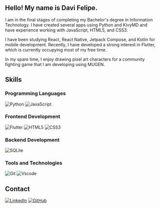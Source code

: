 ## Hello! My name is Davi Felipe.
I am in the final stages of completing my Bachelor's degree in Information Technology. I have created several apps using Python and KivyMD and have experience working with JavaScript, HTML5, and CSS3.

I have been studying React, React Native, Jetpack Compose, and Kotlin for mobile development. Recently, I have developed a strong interest in Flutter, which is currently occupying most of my free time.

In my spare time, I enjoy drawing pixel art characters for a community fighting game that I am developing using MUGEN.

## Skills
### Programming Languages
![Python](https://img.shields.io/badge/python-3670A0?style=for-the-badge&logo=python&logoColor=ffdd54)
![JavaScript](https://img.shields.io/badge/JavaScript-F7DF1E?style=for-the-badge&logo=javascript&logoColor=black)
### Frontend Development
![Flutter](https://img.shields.io/badge/Flutter-02569B?style=for-the-badge&logo=flutter&logoColor=white)
![HTML5](https://img.shields.io/badge/HTML5-E34F26?style=for-the-badge&logo=html5&logoColor=white)
![CSS3](https://img.shields.io/badge/CSS3-1572B6?style=for-the-badge&logo=css3&logoColor=white)
### Backend Development
![SQLite](https://img.shields.io/badge/SQLite-000?style=for-the-badge&logo=sqlite&logoColor=07405E)
### Tools and Technologies
![Git](https://img.shields.io/badge/GIT-E44C30?style=for-the-badge&logo=git&logoColor=white)
![Vscode](https://img.shields.io/badge/Vscode-007ACC?style=for-the-badge&logo=visual-studio-code&logoColor=white)
  
## Contact 
[![LinkedIn](https://img.shields.io/badge/LinkedIn-0077B5?style=for-the-badge&logo=linkedin&logoColor=white)](https://www.linkedin.com/in/davi-felipe-fl-rodrigues/)
[![GitHub](https://img.shields.io/badge/GitHub-100000?style=for-the-badge&logo=github&logoColor=white)](https://github.com/davifelipef)

<!---
davifelipef/davifelipef is a ✨ special ✨ repository because its `README.md` (this file) appears on your GitHub profile.
You can click the Preview link to take a look at your changes.
--->
